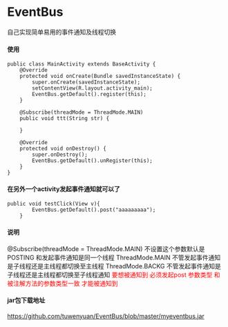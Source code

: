 # EventBus
自己实现简单易用的事件通知及线程切换


#### 使用

    public class MainActivity extends BaseActivity {
        @Override
        protected void onCreate(Bundle savedInstanceState) {
            super.onCreate(savedInstanceState);
            setContentView(R.layout.activity_main);
            EventBus.getDefault().register(this);
        }

        @Subscribe(threadMode = ThreadMode.MAIN)
        public void ttt(String str) {

        }

        @Override
        protected void onDestroy() {
            super.onDestroy();
            EventBus.getDefault().unRegister(this);
        }
    }
    
#### 在另外一个activity发起事件通知就可以了

    public void testClick(View v){
            EventBus.getDefault().post("aaaaaaaaa");
        }
        
#### 说明

@Subscribe(threadMode = ThreadMode.MAIN) 不设置这个参数默认是POSTING 和发起事件通知是同一个线程 ThreadMode.MAIN 不管发起事件通知是子线程还是主线程都切换至主线程  ThreadMode.BACKG 不管发起事件通知是子线程还是主线程都切换至子线程通知  <font color="#ff0000">要想被通知到 必须发起post 参数类型 和被注解方法的参数类型一致  才能被通知到</font><br /> 

#### jar包下载地址

https://github.com/tuwenyuan/EventBus/blob/master/myeventbus.jar

